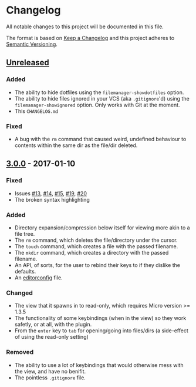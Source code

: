 # Changelog

All notable changes to this project will be documented in this file.

The format is based on [Keep a Changelog](http://keepachangelog.com/en/1.0.0/) and this project adheres to [Semantic Versioning](http://semver.org/spec/v2.0.0.html).

## [Unreleased]

### Added

* The ability to hide dotfiles using the `filemanager-showdotfiles` option.
* The ability to hide files ignored in your VCS (aka `.gitignore`'d) using the `filemanager-showignored` option. Only works with Git at the moment.
* This `CHANGELOG.md`

### Fixed

* A bug with the `rm` command that caused weird, undefined behaviour to contents within the same dir as the file/dir deleted.

## [3.0.0] - 2017-01-10

### Fixed

* Issues [#13](https://github.com/NicolaiSoeborg/filemanager-plugin/issues/13), [#14](https://github.com/NicolaiSoeborg/filemanager-plugin/issues/14), [#15](https://github.com/NicolaiSoeborg/filemanager-plugin/issues/15), [#19](https://github.com/NicolaiSoeborg/filemanager-plugin/issues/19), [#20](https://github.com/NicolaiSoeborg/filemanager-plugin/issues/20)
* The broken syntax highlighting

### Added

* Directory expansion/compression below itself for viewing more akin to a file tree.
* The `rm` command, which deletes the file/directory under the cursor.
* The `touch` command, which creates a file with the passed filename.
* The `mkdir` command, which creates a directory with the passed filename.
* An API, of sorts, for the user to rebind their keys to if they dislike the defaults.
* An [editorconfig](http://editorconfig.org/) file.

### Changed

* The view that it spawns in to read-only, which requires Micro version >= 1.3.5
* The functionality of some keybindings (when in the view) so they work safetly, or at all, with the plugin.
* From the `enter` key to `tab` for opening/going into files/dirs (a side-effect of using the read-only setting)

### Removed

* The ability to use a lot of keybindings that would otherwise mess with the view, and have no benifit.
* The pointless `.gitignore` file.

[unreleased]: https://github.com/NicolaiSoeborg/filemanager-plugin/compare/v3.0.0...HEAD
[3.0.0]: https://github.com/NicolaiSoeborg/filemanager-plugin/compare/v2.1.1...v3.0.0
